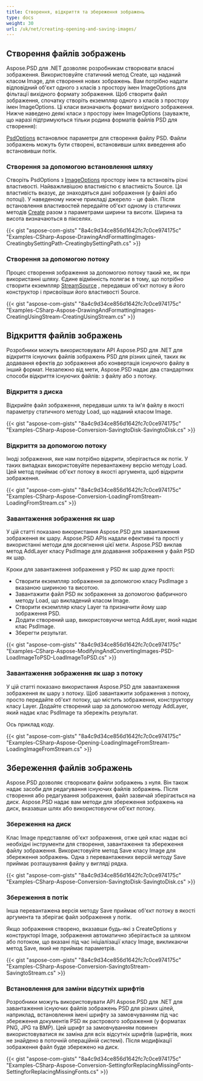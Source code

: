 ```yaml
---
title: Створення, відкриття та збереження зображень
type: docs
weight: 30
url: /uk/net/creating-opening-and-saving-images/
---
```


## **Створення файлів зображень**
Aspose.PSD для .NET дозволяє розробникам створювати власні зображення. Використовуйте статичний метод Create, що наданий класом Image, для створення нових зображень. Вам потрібно надати відповідний об'єкт одного з класів з простору імен ImageOptions для фільтації вихідного формату зображення. Щоб створити файл зображення, спочатку створіть екземпляр одного з класів з простору імен ImageOptions. Ці класи визначають формат вихідного зображення. Нижче наведено деякі класи з простору імен ImageOptions (зауважте, що наразі підтримуються тільки родина форматів файлів PSD для створення):

[PsdOptions](https://reference.aspose.com/psd/net/aspose.psd.imageoptions/psdoptions) встановлює параметри для створення файлу PSD. Файли зображень можуть бути створені, встановивши шлях виведення або встановивши потік.
### **Створення за допомогою встановлення шляху**
Створіть PsdOptions з [ImageOptions](https://reference.aspose.com/psd/net/aspose.psd.imageoptions) простору імен та встановіть різні властивості. Найважливішою властивістю є властивість Source. Ця властивість вказує, де знаходяться дані зображення (у файлі або потоці). У наведеному нижче прикладі джерело - це файл. Після встановлення властивостей передайте об'єкт одному із статичних методів [Create](https://reference.aspose.com/psd/net/aspose.psd/image/methods/create) разом з параметрами ширини та висоти. Ширина та висота визначаються в пікселях.


{{< gist "aspose-com-gists" "8a4c9d34ce856d1642fc7c0ce974175c" "Examples-CSharp-Aspose-DrawingAndFormattingImages-CreatingbySettingPath-CreatingbySettingPath.cs" >}}
### **Створення за допомогою потоку**
Процес створення зображення за допомогою потоку такий же, як при використанні шляху. Єдине відмінність полягає в тому, що потрібно створити екземпляр [StreamSource](https://reference.aspose.com/psd/net/aspose.psd.sources/streamsource) , передавши об'єкт потоку в його конструктор і присвоївши його властивості Source.


{{< gist "aspose-com-gists" "8a4c9d34ce856d1642fc7c0ce974175c" "Examples-CSharp-Aspose-DrawingAndFormattingImages-CreatingUsingStream-CreatingUsingStream.cs" >}}
## **Відкриття файлів зображень**
Розробники можуть використовувати API Aspose.PSD для .NET для відкриття існуючих файлів зображень PSD для різних цілей, таких як додавання ефектів до зображення або конвертація існуючого файлу в інший формат. Незалежно від мети, Aspose.PSD надає два стандартних способи відкриття існуючих файлів: з файлу або з потоку.
### **Відкриття з диска**
Відкрийте файл зображення, передавши шлях та ім'я файлу в якості параметру статичного методу Load, що наданий класом Image.


{{< gist "aspose-com-gists" "8a4c9d34ce856d1642fc7c0ce974175c" "Examples-CSharp-Aspose-Conversion-SavingtoDisk-SavingtoDisk.cs" >}}
### **Відкриття за допомогою потоку**
Іноді зображення, яке нам потрібно відкрити, зберігається як потік. У таких випадках використовуйте перевантажену версію методу Load. Цей метод приймає об'єкт потоку в якості аргумента, щоб відкрити зображення.


{{< gist "aspose-com-gists" "8a4c9d34ce856d1642fc7c0ce974175c" "Examples-CSharp-Aspose-Conversion-LoadingFromStream-LoadingFromStream.cs" >}}
### **Завантаження зображення як шар**
У цій статті показано використання Aspose.PSD для завантаження зображення як шару. Aspose.PSD APIs надали ефективні та прості у використанні методи для досягнення цієї мети. Aspose.PSD виклав метод AddLayer класу PsdImage для додавання зображення у файл PSD як шар.

Кроки для завантаження зображення у PSD як шар дуже прості:

- Створити екземпляр зображення за допомогою класу PsdImage з вказаною шириною та висотою.
- Завантажити файл PSD як зображення за допомогою фабричного методу Load, що викладений класом Image.
- Створити екземпляр класу Layer та призначити йому шар зображення PSD.
- Додати створений шар, використовуючи метод AddLayer, який надає клас PsdImage.
- Зберегти результат.


{{< gist "aspose-com-gists" "8a4c9d34ce856d1642fc7c0ce974175c" "Examples-CSharp-Aspose-ModifyingAndConvertingImages-PSD-LoadImageToPSD-LoadImageToPSD.cs" >}}
### **Завантаження зображення як шар з потоку**
У цій статті показано використання Aspose.PSD для завантаження зображення як шару з потоку. Щоб завантажити зображення з потоку, просто передайте об'єкт потоку, що містить зображення, конструктору класу Layer. Додайте створений шар за допомогою методу AddLayer, який надає клас PsdImage та збережіть результат.


Ось приклад коду.

{{< gist "aspose-com-gists" "8a4c9d34ce856d1642fc7c0ce974175c" "Examples-CSharp-Aspose-Opening-LoadingImageFromStream-LoadingImageFromStream.cs" >}}
## **Збереження файлів зображень**
Aspose.PSD дозволяє створювати файли зображень з нуля. Він також надає засоби для редагування існуючих файлів зображень. Після створення або редагування зображення, файл зазвичай зберігається на диск. Aspose.PSD надає вам методи для збереження зображень на диск, вказавши шлях або використовуючи об'єкт потоку.
### **Збереження на диск**
Клас Image представляє об'єкт зображення, отже цей клас надає всі необхідні інструменти для створення, завантаження та збереження файлу зображення. Використовуйте метод Save класу Image для збереження зображень. Одна з перевантажених версій методу Save приймає розташування файлу у вигляді рядка.


{{< gist "aspose-com-gists" "8a4c9d34ce856d1642fc7c0ce974175c" "Examples-CSharp-Aspose-Conversion-SavingtoDisk-SavingtoDisk.cs" >}}
### **Збереження в потік**
Інша перевантажена версія методу Save приймає об'єкт потоку в якості аргумента та зберігає файл зображення у потік.

Якщо зображення створено, вказавши будь-які з CreateOptions у конструкторі Image, зображення автоматично зберігається за шляхом або потоком, що вказані під час ініціалізації класу Image, викликаючи метод Save, який не приймає параметрів.


{{< gist "aspose-com-gists" "8a4c9d34ce856d1642fc7c0ce974175c" "Examples-CSharp-Aspose-Conversion-SavingtoStream-SavingtoStream.cs" >}}
### **Встановлення для заміни відсутніх шрифтів**
Розробники можуть використовувати API Aspose.PSD для .NET для завантаження існуючих файлів зображень PSD для різних цілей, наприклад, встановлення імені шрифту за замовчуванням під час збереження документів PSD як растрового зображення (у форматах PNG, JPG та BMP). Цей шрифт за замовчуванням повинен використовуватися як заміна для всіх відсутніх шрифтів (шрифтів, яких не знайдено в поточній операційній системі). Після модифікації зображення файл буде збережено на диск.


{{< gist "aspose-com-gists" "8a4c9d34ce856d1642fc7c0ce974175c" "Examples-CSharp-Aspose-Conversion-SettingforReplacingMissingFonts-SettingforReplacingMissingFonts.cs" >}}
